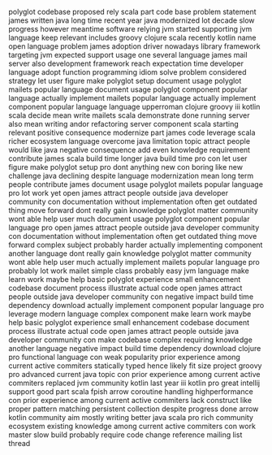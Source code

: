 polyglot codebase proposed rely scala part code base problem statement james written java long time recent year java modernized lot decade slow progress however meantime software relying jvm started supporting jvm language keep relevant includes groovy clojure scala recently kotlin name open language problem james adoption driver nowadays library framework targeting jvm expected support usage one several language james mail server also development framework reach expectation time developer language adopt function programming idiom solve problem considered strategy let user figure make polyglot setup document usage polyglot mailets popular language document usage polyglot component popular language actually implement mailets popular language actually implement component popular language language upperroman clojure groovy iii kotlin scala decide mean write mailets scala demonstrate done running server also mean writing andor refactoring server component scala starting relevant positive consequence modernize part james code leverage scala richer ecosystem language overcome java limitation topic attract people would like java negative consequence add even knowledge requirement contribute james scala build time longer java build time pro con let user figure make polyglot setup pro dont anything new con boring like new challenge java declining despite language modernization mean long term people contribute james document usage polyglot mailets popular language pro lot work yet open james attract people outside java developer community con documentation without implementation often get outdated thing move forward dont really gain knowledge polyglot matter community wont able help user much document usage polyglot component popular language pro open james attract people outside java developer community con documentation without implementation often get outdated thing move forward complex subject probably harder actually implementing component another language dont really gain knowledge polyglot matter community wont able help user much actually implement mailets popular language pro probably lot work mailet simple class probably easy jvm language make learn work maybe help basic polyglot experience small enhancement codebase document process illustrate actual code open james attract people outside java developer community con negative impact build time dependency download actually implement component popular language pro leverage modern language complex component make learn work maybe help basic polyglot experience small enhancement codebase document process illustrate actual code open james attract people outside java developer community con make codebase complex requiring knowledge another language negative impact build time dependency download clojure pro functional language con weak popularity prior experience among current active commiters statically typed hence likely fit size project groovy pro advanced current java topic con prior experience among current active commiters replaced jvm community kotlin last year iii kotlin pro great intellij support good part scala fpish arrow coroutine handling highperformance con prior experience among current active commiters lack construct like proper pattern matching persistent collection despite progress done arrow kotlin community aim mostly writing better java scala pro rich community ecosystem existing knowledge among current active commiters con work master slow build probably require code change reference mailing list thread